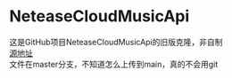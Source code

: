 # NeteaseCloudMusicApi
这是GitHub项目NeteaseCloudMusicApi的旧版克隆，非自制<br>
[源地址](https://github.com/Binaryify/NeteaseCloudMusicApi)<br>
文件在master分支，不知道怎么上传到main，真的不会用git
